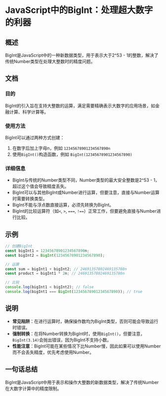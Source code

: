<!--
Meta Description: # JavaScript中的BigInt：处理超大数字的利器 ## 概述 BigInt是JavaScript中的一种新数据类型，用于表示大于2^53 - 1的整数，解决了传统Number类型在处理大整数时的精度问题。 ## 文档 ### 目的 BigInt的引入旨在支持大整数的运算，满足需要精确表示...
Meta Keywords: bigint, bigint1, const, 12345678901234567890, bigint2
-->

# JavaScript中的BigInt：处理超大数字的利器

## 概述
BigInt是JavaScript中的一种新数据类型，用于表示大于2^53 - 1的整数，解决了传统Number类型在处理大整数时的精度问题。

## 文档
### 目的
BigInt的引入旨在支持大整数的运算，满足需要精确表示大数字的应用场景，如金融计算、科学计算等。

### 使用方法
BigInt可以通过两种方式创建：
1. 在数字后加上字母n，例如 `12345678901234567890n`
2. 使用`BigInt()`构造函数，例如 `BigInt(12345678901234567890)`

### 详细信息
- BigInt与传统的Number类型不同，Number类型的最大安全整数是2^53 - 1，超过这个值会导致精度丢失。
- BigInt可以与其他BigInt或Number进行运算，但要注意，直接与Number运算时需要转换类型。
- BigInt不能与浮点数直接运算，必须先转换为BigInt。
- BigInt的比较运算符（如`<`, `>`, `===`, `!==`）正常工作，但要避免直接与Number进行比较。

## 示例
```javascript
// 创建BigInt
const bigInt1 = 12345678901234567890n;
const bigInt2 = BigInt(12345678901234567890);

// 运算
const sum = bigInt1 + bigInt2; // 24691357802469135780n
const product = bigInt1 * 2n; // 24691357802469135780n

// 比较
console.log(bigInt1 < bigInt2); // false
console.log(bigInt1 === BigInt(12345678901234567890)); // true
```

## 说明
- **常见陷阱**：在进行运算时，确保操作数均为BigInt类型，否则可能会导致运行时错误。
- **强制转换**：在将Number转换为BigInt时，使用`BigInt()`，但要注意，`BigInt(3.14)`会抛出错误，因为BigInt不支持小数。
- **性能注意**：BigInt可能在某些情况下比Number慢，因此如果可以使用Number而不会丢失精度，优先考虑使用Number。

## 一句话总结
BigInt是JavaScript中用于表示和操作大整数的新数据类型，解决了传统Number在大数字计算中的精度限制。